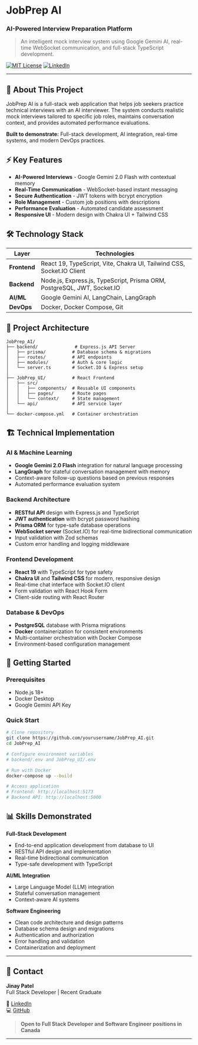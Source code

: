 # JobPrep AI
### AI-Powered Interview Preparation Platform

> An intelligent mock interview system using Google Gemini AI, real-time WebSocket communication, and full-stack TypeScript development.

[![MIT License](https://img.shields.io/badge/License-MIT-green.svg)](LICENSE)
[![LinkedIn](https://img.shields.io/badge/LinkedIn-Connect-blue)](https://www.linkedin.com/in/jinaypatel1634/)

---

## 💼 About This Project

JobPrep AI is a full-stack web application that helps job seekers practice technical interviews with an AI interviewer. The system conducts realistic mock interviews tailored to specific job roles, maintains conversation context, and provides automated performance evaluations.

**Built to demonstrate:** Full-stack development, AI integration, real-time systems, and modern DevOps practices.

## ⚡ Key Features

- **AI-Powered Interviews** - Google Gemini 2.0 Flash with contextual memory
- **Real-Time Communication** - WebSocket-based instant messaging
- **Secure Authentication** - JWT tokens with bcrypt encryption
- **Role Management** - Custom job positions with descriptions
- **Performance Evaluation** - Automated candidate assessment
- **Responsive UI** - Modern design with Chakra UI + Tailwind CSS

## 🛠️ Technology Stack

| Layer | Technologies |
|-------|-------------|
| **Frontend** | React 19, TypeScript, Vite, Chakra UI, Tailwind CSS, Socket.IO Client |
| **Backend** | Node.js, Express.js, TypeScript, Prisma ORM, PostgreSQL, JWT, Socket.IO |
| **AI/ML** | Google Gemini AI, LangChain, LangGraph |
| **DevOps** | Docker, Docker Compose, Git |

## 📁 Project Architecture

```
JobPrep_AI/
├── backend/              # Express.js API Server
│   ├── prisma/          # Database schema & migrations
│   ├── routes/          # API endpoints
│   ├── modules/         # Auth & core logic
│   └── server.ts        # Socket.IO & Express setup
│
├── JobPrep_UI/          # React Frontend
│   ├── src/
│   │   ├── components/  # Reusable UI components
│   │   ├── pages/       # Route pages
│   │   └── context/     # State management
│   └── api/             # API service layer
│
└── docker-compose.yml   # Container orchestration
```

## 🏗️ Technical Implementation

### AI & Machine Learning
- **Google Gemini 2.0 Flash** integration for natural language processing
- **LangGraph** for stateful conversation management with memory
- Context-aware follow-up questions based on previous responses
- Automated performance evaluation system

### Backend Architecture
- **RESTful API** design with Express.js and TypeScript
- **JWT authentication** with bcrypt password hashing
- **Prisma ORM** for type-safe database operations
- **WebSocket server** (Socket.IO) for real-time bidirectional communication
- Input validation with Zod schemas
- Custom error handling and logging middleware

### Frontend Development
- **React 19** with TypeScript for type safety
- **Chakra UI** and **Tailwind CSS** for modern, responsive design
- Real-time chat interface with Socket.IO client
- Form validation with React Hook Form
- Client-side routing with React Router

### Database & DevOps
- **PostgreSQL** database with Prisma migrations
- **Docker** containerization for consistent environments
- Multi-container orchestration with Docker Compose
- Environment-based configuration management

## 🚀 Getting Started

### Prerequisites
- Node.js 18+
- Docker Desktop
- Google Gemini API Key

### Quick Start
```bash
# Clone repository
git clone https://github.com/yourusername/JobPrep_AI.git
cd JobPrep_AI

# Configure environment variables
# backend/.env and JobPrep_UI/.env

# Run with Docker
docker-compose up --build

# Access application
# Frontend: http://localhost:5173
# Backend API: http://localhost:5000
```


## 📊 Skills Demonstrated

**Full-Stack Development**
- End-to-end application development from database to UI
- RESTful API design and implementation
- Real-time bidirectional communication
- Type-safe development with TypeScript

**AI/ML Integration**
- Large Language Model (LLM) integration
- Stateful conversation management
- Context-aware AI systems

**Software Engineering**
- Clean code architecture and design patterns
- Database schema design and migrations
- Authentication and authorization
- Error handling and validation
- Containerization and deployment

---

## 👤 Contact

**Jinay Patel**  
Full Stack Developer | Recent Graduate

💼 [LinkedIn](https://www.linkedin.com/in/jinaypatel1634/)  
💻 [GitHub](https://github.com/Jinay1634)  

> **Open to Full Stack Developer and Software Engineer positions in Canada**

---


